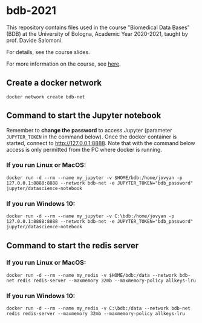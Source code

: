 # bdb-2021

This repository contains files used in the course "Biomedical Data Bases" (BDB)
at the University of Bologna, Academic Year 2020-2021, taught by prof. Davide Salomoni.

For details, see the course slides.

For more information on the course, see [here](https://www.unibo.it/it/didattica/insegnamenti/insegnamento/2020/366280).

## Create a docker network

`docker network create bdb-net`

## Command to start the Jupyter notebook

Remember to **change the password** to access Jupyter (parameter `JUPYTER_TOKEN` in the command below). Once the docker container is started,
connect to http://127.0.0.1:8888. Note that with the command below access is only permitted from the PC where docker is running.

### If you run Linux or MacOS:

`docker run -d --rm --name my_jupyter -v $HOME/bdb:/home/jovyan -p 127.0.0.1:8888:8888 --network bdb-net -e JUPYTER_TOKEN="bdb_password" jupyter/datascience-notebook`

### If you run Windows 10:

`docker run -d --rm --name my_jupyter -v C:\bdb:/home/jovyan -p 127.0.0.1:8888:8888 --network bdb-net -e JUPYTER_TOKEN="bdb_password" jupyter/datascience-notebook`

## Command to start the redis server

### If you run Linux or MacOS:

`docker run -d --rm --name my_redis -v $HOME/bdb:/data --network bdb-net redis redis-server --maxmemory 32mb --maxmemory-policy allkeys-lru`

### If you run Windows 10:

`docker run -d --rm --name my_redis -v C:\bdb:/data --network bdb-net redis redis-server --maxmemory 32mb --maxmemory-policy allkeys-lru`

